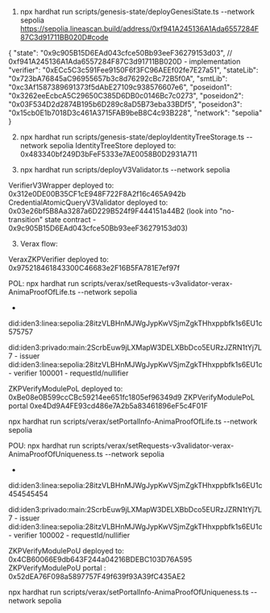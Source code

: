 1. npx hardhat run scripts/genesis-state/deployGenesiState.ts --network sepolia 
https://sepolia.lineascan.build/address/0xf941A245136A1Ada6557284F87C3d91711BB020D#code

{
 "state": "0x9c905B15D6EAd043cfce50Bb93eeF36279153d03", 
 // 0xf941A245136A1Ada6557284F87C3d91711BB020D - implementation
 "verifier": "0xECc5C3c591Fee9150F6f3FC96AEEf02fe7E27a51",
 "stateLib": "0x723bA76845aC96955657b3c8d76292cBc72B5f0A",
 "smtLib": "0xc3Af1587389691373f5dAbE27109c938576607e6",
 "poseidon1": "0x3262eeEcbcA5C29650C385D6DB0c0146Bc7c0273",
 "poseidon2": "0x03F534D2d2874B195b6D289c8aD5B73eba33BDf5",
 "poseidon3": "0x15cb0E1b7018D3c461A3715FAB9beB8C4c93B228",
 "network": "sepolia"
}

2. npx hardhat run scripts/genesis-state/deployIdentityTreeStorage.ts --network sepolia 
IdentityTreeStore deployed to: 0x483340bf249D3bFeF5333e7AE0058B0D2931A711

3.  npx hardhat run scripts/deployV3Validator.ts --network sepolia

VerifierV3Wrapper  deployed to: 0x312e0DE00B35CF1cE948F722F8A2f16c465A942b
CredentialAtomicQueryV3Validator  deployed to: 0x03e26bf5B8Aa3287a6D229B524f9F444151a44B2 
(look into "no-transition" state contract - 0x9c905B15D6EAd043cfce50Bb93eeF36279153d03)

3. Verax flow:

VeraxZKPVerifier  deployed to: 0x975218461843300C46683e2F16B5FA781E7ef97f


POL:
npx hardhat run scripts/verax/setRequests-v3validator-verax-AnimaProofOfLife.ts --network sepolia 

*
did:iden3:linea:sepolia:28itzVLBHnMJWgJypKwVSjmZgkTHhxppbfk1s6EU1c
575757

did:iden3:privado:main:2ScrbEuw9jLXMapW3DELXBbDco5EURzJZRN1tYj7L7 - issuer 
did:iden3:linea:sepolia:28itzVLBHnMJWgJypKwVSjmZgkTHhxppbfk1s6EU1c - verifier
100001 - requestId/nullifier

ZKPVerifyModulePoL  deployed to: 0xBe08e0B599ccCBc59214ee651fc1805ef96349d9
ZKPVerifyModulePoL portal 0xe4Dd9A4FE93cd486e7A2b5a83461896eF5c4F01F

npx hardhat run scripts/verax/setPortalInfo-AnimaProofOfLife.ts --network sepolia

POU:
npx hardhat run scripts/verax/setRequests-v3validator-verax-AnimaProofOfUniqueness.ts --network sepolia

*
did:iden3:linea:sepolia:28itzVLBHnMJWgJypKwVSjmZgkTHhxppbfk1s6EU1c
454545454

did:iden3:privado:main:2ScrbEuw9jLXMapW3DELXBbDco5EURzJZRN1tYj7L7 - issuer 
did:iden3:linea:sepolia:28itzVLBHnMJWgJypKwVSjmZgkTHhxppbfk1s6EU1c - verifier
100002 - requestId/nullifier

ZKPVerifyModulePoU  deployed to: 0x4CB60066E9db643F244a04216BDEBC103D76A595
ZKPVerifyModulePoU portal : 0x52dEA76F098a5897757F49f639f93A39fC435AE2

npx hardhat run scripts/verax/setPortalInfo-AnimaProofOfUniqueness.ts --network sepolia